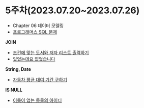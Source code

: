 # 5주차(2023.07.20~2023.07.26)
- Chapter 06 데이터 모델링
- [프로그래머스 SQL 문제](https://school.programmers.co.kr/learn/challenges?tab=sql_practice_kit)

**JOIN**
- [조건에 맞는 도서와 저자 리스트 출력하기](https://school.programmers.co.kr/learn/courses/30/lessons/144854)
- [있었는데요 없었습니다](https://school.programmers.co.kr/learn/courses/30/lessons/59043)

**String, Date**
- [자동차 평균 대여 기간 구하기](https://school.programmers.co.kr/learn/courses/30/lessons/157342)

**IS NULL**
- [이름이 없는 동물의 아이디](https://school.programmers.co.kr/learn/courses/30/lessons/59039)
